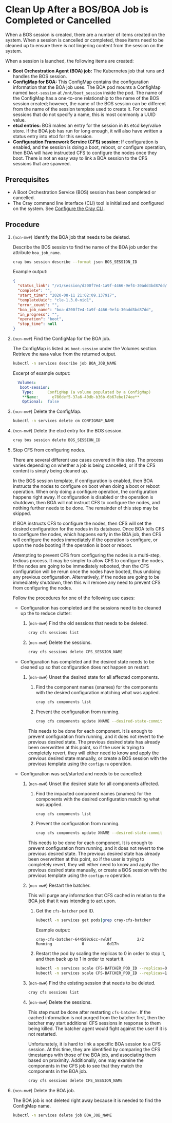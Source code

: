 # Clean Up After a BOS/BOA Job is Completed or Cancelled

When a BOS session is created, there are a number of items created on the system. When a session is cancelled or completed, these items need to be cleaned up to ensure there is not lingering content from the session on the system.

When a session is launched, the following items are created:

- **Boot Orchestration Agent \(BOA\) job:** The Kubernetes job that runs and handles the BOS session.
- **ConfigMap for BOA:** This ConfigMap contains the configuration information that the BOA job uses. The BOA pod mounts a ConfigMap named `boot-session` at `/mnt/boot_session` inside
  the pod. The name of the ConfigMap has a one-to-one relationship to the name of the BOS session created; however, the name of the BOS session can be different from the name of the
  session template used to create it. For created sessions that do not specify a name, this is most commonly a UUID value.
- **etcd entries:** BOS makes an entry for the session in its etcd key/value store. If the BOA job has run for long enough, it will also have written a status entry into etcd for this session.
- **Configuration Framework Service \(CFS\) session:** If configuration is enabled, and the session is doing a boot, reboot, or configure operation, then BOA will have instructed CFS
  to configure the nodes once they boot. There is not an easy way to link a BOA session to the CFS sessions that are spawned.

## Prerequisites

- A Boot Orchestration Service \(BOS\) session has been completed or cancelled.
- The Cray command line interface \(CLI\) tool is initialized and configured on the system. See [Configure the Cray CLI](../configure_cray_cli.md).

## Procedure

1. (`ncn-mw#`) Identify the BOA job that needs to be deleted.

    Describe the BOS session to find the name of the BOA job under the attribute `boa_job_name`.

    ```bash
    cray bos session describe --format json BOS_SESSION_ID
    ```

    Example output:

    ```json
    {
      "status_link": "/v1/session/d200f7e4-1a9f-4466-9ef4-30add3bd87dd/status",
      "complete": "",
      "start_time": "2020-08-11 21:02:09.137917",
      "templateUuid": "cle-1.3.0-nid1",
      "error_count": "",
      "boa_job_name": "boa-d200f7e4-1a9f-4466-9ef4-30add3bd87dd",
      "in_progress": "",
      "operation": "boot",
      "stop_time": null
    }
    ```

1. (`ncn-mw#`) Find the ConfigMap for the BOA job.

    The ConfigMap is listed as `boot-session` under the Volumes section. Retrieve the `Name` value from the returned output.

    ```bash
    kubectl -n services describe job BOA_JOB_NAME
    ```

    Excerpt of example output:

    ```yaml
      Volumes:
       boot-session:
        Type:      ConfigMap (a volume populated by a ConfigMap)
        **Name:      e786def5-37a6-40db-b36b-6b67ebe174ee**
        Optional:  false
    ```

1. (`ncn-mw#`) Delete the ConfigMap.

    ```bash
    kubectl -n services delete cm CONFIGMAP_NAME
    ```

1. (`ncn-mw#`) Delete the etcd entry for the BOS session.

    ```bash
    cray bos session delete BOS_SESSION_ID
    ```

1. Stop CFS from configuring nodes.

    There are several different use cases covered in this step. The process varies depending on whether a job is being cancelled, or if the CFS content is simply being cleaned up.

    In the BOS session template, if configuration is enabled, then BOA instructs the nodes to configure on boot when doing a boot or reboot operation. When only doing a configure operation,
    the configuration happens right away. If configuration is disabled or the operation is shutdown, then BOA will not instruct CFS to configure the nodes, and nothing further needs to be done. The remainder of this step may be skipped.

    If BOA instructs CFS to configure the nodes, then CFS will set the desired configuration for the nodes in its database. Once BOA tells CFS to configure the nodes, which happens early
    in the BOA job, then CFS will configure the nodes immediately if the operation is configure, or upon the node booting if the operation is boot or reboot.

    Attempting to prevent CFS from configuring the nodes is a multi-step, tedious process. It may be simpler to allow CFS to configure the nodes. If the nodes are going to be immediately
    rebooted, then the CFS configuration will be rerun once the nodes have booted, thus undoing any previous configuration. Alternatively, if the nodes are going to be immediately
    shutdown, then this will remove any need to prevent CFS from configuring the nodes.

    Follow the procedures for one of the following use cases:

    - Configuration has completed and the sessions need to be cleaned up the to reduce clutter:

        1. (`ncn-mw#`) Find the old sessions that needs to be deleted.

            ```bash
            cray cfs sessions list
            ```

        1. (`ncn-mw#`) Delete the sessions.

            ```bash
            cray cfs sessions delete CFS_SESSION_NAME
            ```

    - Configuration has completed and the desired state needs to be cleaned up so that configuration does not happen on restart:

        1. (`ncn-mw#`) Unset the desired state for all affected components.

            1. Find the component names (xnames) for the components with the desired configuration matching what was applied.

                ```bash
                cray cfs components list
                ```

            1. Prevent the configuration from running.

                ```bash
                cray cfs components update XNAME --desired-state-commit
                ```

            This needs to be done for each component. It is enough to prevent configuration from running, and it does not revert to the previous desired state. The previous desired state has
            already been overwritten at this point, so if the user is trying to completely revert, they will either need to know and apply the previous desired state manually, or create a BOS
            session with the previous template using the `configure` operation.

    - Configuration was set/started and needs to be cancelled:

        1. (`ncn-mw#`) Unset the desired state for all components affected.

            1. Find the impacted component names (xnames) for the components with the desired configuration matching what was applied.

                ```bash
                cray cfs components list
                ```

            1. Prevent the configuration from running.

                ```bash
                cray cfs components update XNAME --desired-state-commit
                ```

            This needs to be done for each component. It is enough to prevent configuration from running, and it does not revert to the previous desired state. The previous desired state has
            already been overwritten at this point, so if the user is trying to completely revert, they will either need to know and apply the previous desired state manually, or create a BOS
            session with the previous template using the `configure` operation.

        1. (`ncn-mw#`) Restart the batcher.

            This will purge any information that CFS cached in relation to the BOA job that it was intending to act upon.

            1. Get the `cfs-batcher` pod ID.

                ```bash
                kubectl -n services get pods|grep cray-cfs-batcher
                ```

                Example output:

                ```text
                cray-cfs-batcher-644599c6cc-rwl8f           2/2     Running             0          6d17h
                ```

            1. Restart the pod by scaling the replicas to 0 in order to stop it, and then back up to 1 in order to restart it.

                ```bash
                kubectl -n services scale CFS-BATCHER_POD_ID --replicas=0
                kubectl -n services scale CFS-BATCHER_POD_ID --replicas=1
                ```

        1. (`ncn-mw#`) Find the existing session that needs to be deleted.

            ```bash
            cray cfs sessions list
            ```

        1. (`ncn-mw#`) Delete the sessions.

            This step must be done after restarting `cfs-batcher`. If the cached information is not purged from the batcher first, then the batcher may start additional CFS sessions
            in response to them being killed. The batcher agent would fight against the user if it is not restarted.

            Unfortunately, it is hard to link a specific BOA session to a CFS session. At this time, they are identified by comparing the CFS timestamps with those of the BOA job, and
            associating them based on proximity. Additionally, one may examine the components in the CFS job to see that they match the components in the BOA job.

            ```bash
            cray cfs sessions delete CFS_SESSION_NAME
            ```

1. (`ncn-mw#`) Delete the BOA job.

    The BOA job is not deleted right away because it is needed to find the ConfigMap name.

    ```bash
    kubectl -n services delete job BOA_JOB_NAME
    ```
